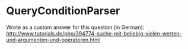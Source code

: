 QueryConditionParser
====================

Wrote as a custom answer for this question (in German): http://www.tutorials.de/php/394774-suche-mit-beliebig-vielen-werten-und-argumenten-und-operatoren.html

